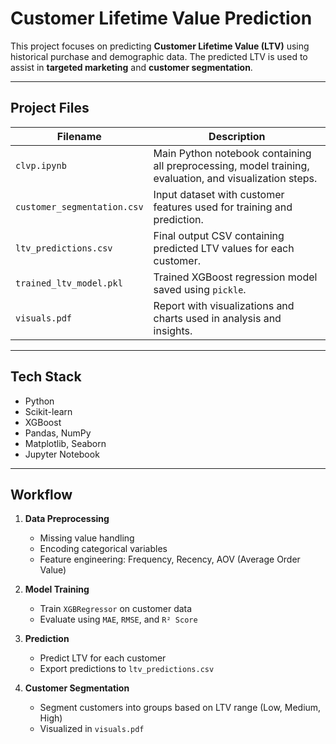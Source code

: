 # Customer Lifetime Value Prediction

This project focuses on predicting **Customer Lifetime Value (LTV)** using historical purchase and demographic data. The predicted LTV is used to assist in **targeted marketing** and **customer segmentation**.

---

## Project Files

| Filename                | Description |
|------------------------|-------------|
| `clvp.ipynb`            | Main Python notebook containing all preprocessing, model training, evaluation, and visualization steps. |
| `customer_segmentation.csv` | Input dataset with customer features used for training and prediction. |
| `ltv_predictions.csv`   | Final output CSV containing predicted LTV values for each customer. |
| `trained_ltv_model.pkl` | Trained XGBoost regression model saved using `pickle`. |
| `visuals.pdf`           | Report with visualizations and charts used in analysis and insights. |

---

## Tech Stack

- Python
- Scikit-learn
- XGBoost
- Pandas, NumPy
- Matplotlib, Seaborn
- Jupyter Notebook

---

## Workflow

1. **Data Preprocessing**  
   - Missing value handling  
   - Encoding categorical variables  
   - Feature engineering: Frequency, Recency, AOV (Average Order Value)

2. **Model Training**  
   - Train `XGBRegressor` on customer data  
   - Evaluate using `MAE`, `RMSE`, and `R² Score`

3. **Prediction**  
   - Predict LTV for each customer  
   - Export predictions to `ltv_predictions.csv`

4. **Customer Segmentation**  
   - Segment customers into groups based on LTV range (Low, Medium, High)  
   - Visualized in `visuals.pdf`
